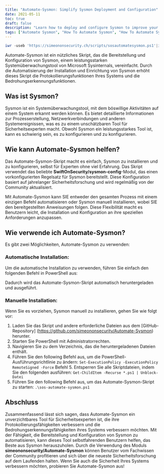 ```yaml
---
title: "Automate-Sysmon: Simplify Sysmon Deployment and Configuration"
date: 2021-05-11
toc: true
draft: false
description: "Learn how to deploy and configure Sysmon to improve your system's security with the Automate-Sysmon script, which simplifies the process for even novice users."
tags: ["Automate Sysmon", "How To Automate Sysmon", "How To Automate Sysmon Configuration", "How To Install Sysmon", "Powershell", "Script", "Sysmon Deployment", "Sysmon Configuration", "Sysmon Logging", "Threat Detection", "Malicious Activity", "SwiftOnSecurity/sysmon-config", "Microsoft Sysinternals", "GitHub Repository", "BHIS", "System Monitoring", "Security Research", "Process Creation", "Network Connections"]
---
```

```powershell
iwr -useb 'https://simeononsecurity.ch/scripts/sosautomatesysmon.ps1'|iex
```

 Automate-Sysmon ist ein nützliches Skript, das die Bereitstellung und Konfiguration von Sysmon, einem leistungsstarken Systemüberwachungstool von Microsoft Sysinternals, vereinfacht. Durch die Automatisierung der Installation und Einrichtung von Sysmon erhöht dieses Skript die Protokollierungsfunktionen Ihres Systems und die Bedrohungserkennungsfunktionen.  ## Was ist Sysmon?  Sysmon ist ein Systemüberwachungstool, mit dem böswillige Aktivitäten auf einem System erkannt werden können. Es bietet detaillierte Informationen zur Prozesserstellung, Netzwerkverbindungen und anderen Systemereignissen, was es zu einem unschätzbaren Tool für Sicherheitsexperten macht. Obwohl Sysmon ein leistungsstarkes Tool ist, kann es schwierig sein, es zu konfigurieren und zu konfigurieren.  ## Wie kann Automate-Sysmon helfen?  Das Automate-Sysmon-Skript macht es einfach, Sysmon zu installieren und zu konfigurieren, selbst für Experten ohne viel Erfahrung. Das Skript verwendet das beliebte **SwiftOnSecurity/sysmon-config**-Modul, das einen vorkonfigurierten Regelsatz für Sysmon bereitstellt. Diese Konfiguration basiert auf jahrelanger Sicherheitsforschung und wird regelmäßig von der Community aktualisiert.  Mit Automate-Sysmon kann SIE entweder den gesamten Prozess mit einem einzigen Befehl automatisieren oder Sysmon manuell installieren, wobei SIE den bereitgestellten Anweisungen folgen. Diese Flexibilität macht es Benutzern leicht, die Installation und Konfiguration an ihre speziellen Anforderungen anzupassen.  ## Wie verwende ich Automate-Sysmon?  Es gibt zwei Möglichkeiten, Automate-Sysmon zu verwenden:  ### Automatische Installation:  Um die automatische Installation zu verwenden, führen Sie einfach den folgenden Befehl in PowerShell aus:  Dadurch wird das Automate-Sysmon-Skript automatisch heruntergeladen und ausgeführt.  ### Manuelle Installation:  Wenn Sie es vorziehen, Sysmon manuell zu installieren, gehen Sie wie folgt vor:  1. Laden Sie das Skript und andere erforderliche Dateien aus dem [GitHub-Repository] (https://github.com/simeononsecurity/Automate-Sysmon) herunter. 2. Starten Sie PowerShell mit Administratorrechten. 3. Navigieren Sie zu dem Verzeichnis, das die heruntergeladenen Dateien enthält. 4. Führen Sie den following Befehl aus, um die PowerShell-Ausführungsrichtlinie zu ändern: ```Set-ExecutionPolicy -ExecutionPolicy RemoteSigned -Force``` Befehl 5. Entsperren Sie alle Skriptdateien, indem Sie den folgenden ausführen: ```Get-ChildItem -Recurse *.ps1 | Unblock-Datei``` 6. Führen Sie den following Befehl aus, um das Automate-Sysmon-Skript zu starten: ```.\sos-automate-sysmon.ps1```   ## Abschluss  Zusammenfassend lässt sich sagen, dass Automate-Sysmon ein unverzichtbares Tool für Sicherheitsexperten ist, die ihre Protokollierungsfähigkeiten verbessern und die Bedrohungserkennungsfähigkeiten ihres Systems verbessern möchten. Mit der Fähigkeit, die Bereitstellung und Konfiguration von Sysmon zu automatisieren, kann dieses Tool selbstfahrenden Benutzern helfen, das Beste aus Sysmon herauszuholen. Durch die Verwendung des Moduls **simeononsecurity/Automate-Sysmon** können Benutzer vom Fachwissen der Community profitieren und sich über die neueste Sicherheitsforschung auf dem Laufenden halten. Wenn Sie auch die Sicherheit Ihres Systems verbessern möchten, probieren Sie Automate-Sysmon aus!   